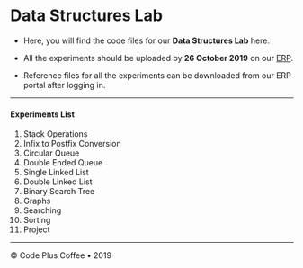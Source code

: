 # Data Structures Lab

<script src="https://kit.fontawesome.com/7d7946f95f.js" crossorigin="anonymous"></script>

* Here, you will find the code files for our **Data Structures Lab** here.

* All the experiments should be uploaded by **26 October 2019** on our [ERP](https://bit.ly/terna-erp).

* Reference files for all the experiments can be downloaded from our ERP portal after logging in.

---

#### Experiments List

1. Stack Operations
2. Infix to Postfix Conversion
3. Circular Queue
4. Double Ended Queue
5. Single Linked List
6. Double Linked List
7. Binary Search Tree
8. Graphs
9. Searching
10. Sorting
11. Project

---

<i class = "fas fa-user-tag"></i> &copy; Code Plus Coffee • 2019
